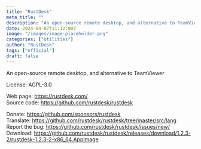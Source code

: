 ```yaml
---
title: "RustDesk"
meta_title: ""
description: "An open-source remote desktop, and alternative to TeamViewer"
date: 2024-04-07T11:12:00Z
image: "/images/image-placeholder.png"
categories: ["Utilities"]
author: "RustDesk"
tags: ["official"]
draft: false
---
```


An open-source remote desktop, and alternative to TeamViewer

License: AGPL-3.0

Web page: https://rustdesk.com/  
Source code: https://github.com/rustdesk/rustdesk

Donate: https://github.com/sponsors/rustdesk  
Translate: https://github.com/rustdesk/rustdesk/tree/master/src/lang  
Report the bug: https://github.com/rustdesk/rustdesk/issues/new/  
Download: https://github.com/rustdesk/rustdesk/releases/download/1.2.3-2/rustdesk-1.2.3-2-x86_64.AppImage
